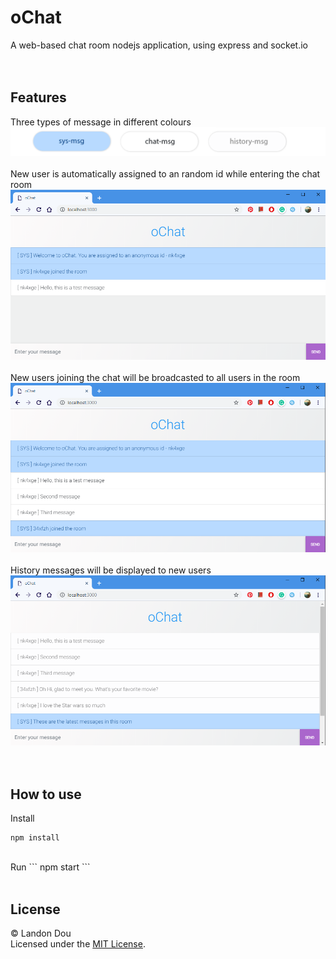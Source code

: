 # oChat
A web-based chat room nodejs application, using express and socket.io
<br><br><br>

## Features
Three types of message in different colours
![1557344328360](assets/1557344328360.png)
<br><br>
New user is automatically assigned to an random id while entering the chat room
![1557343003485](assets/1557343003485.png)
<br><br>
New users joining the chat will be broadcasted to all users in the room
![1557343249179](assets/1557343249179.png)
<br><br>
History messages will be displayed to new users
![1557343522724](assets/1557343522724.png)
<br><br><br>

## How to use
Install
```
npm install
```
<br>
Run
```
npm start
```
<br><br>

## License
© Landon Dou
<br>
Licensed under the [MIT License](LICENSE).
